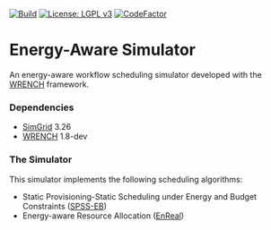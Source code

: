 [![Build](https://github.com/wrench-project/energy-aware-simulator/workflows/Build/badge.svg)](https://github.com/wrench-project/energy-aware-simulator/actions)
[![License: LGPL v3](https://img.shields.io/badge/License-LGPL%20v3-blue.svg)](LICENSE)
[![CodeFactor](https://www.codefactor.io/repository/github/wrench-project/energy-aware-simulator/badge)](https://www.codefactor.io/repository/github/wrench-project/energy-aware-simulator)

# Energy-Aware Simulator

An energy-aware workflow scheduling simulator developed with the 
[WRENCH](https://wrench-project.org) framework.

### Dependencies

- [SimGrid](http://simgrid.org) 3.26
- [WRENCH](https://wrench-project.org) 1.8-dev

### The Simulator

This simulator implements the following scheduling algorithms:

- Static Provisioning-Static Scheduling under Energy and Budget
  Constraints ([SPSS-EB](https://doi.org/10.1109/CGC.2013.14))
- Energy-aware Resource Allocation ([EnReal](https://doi.org/10.1109/TCC.2015.2453966))

